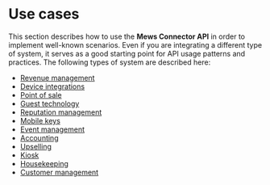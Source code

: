 # Use cases

This section describes how to use the __Mews Connector API__ in order to implement well-known scenarios.
Even if you are integrating a different type of system, it serves as a good starting point for API usage patterns and practices.
The following types of system are described here:

* [Revenue management](revenue-management.md)
* [Device integrations](device-integrations.md)
* [Point of sale](point-of-sale.md)
* [Guest technology](guest-technology.md)
* [Reputation management](reputation-management.md)
* [Mobile keys](mobile-keys.md)
* [Event management](event-management.md)
* [Accounting](accounting.md)
* [Upselling](upselling.md)
* [Kiosk](kiosk.md)
* [Housekeeping](housekeeping.md)
* [Customer management](customer-management.md)
